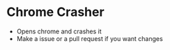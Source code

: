 # Chrome Crasher
- Opens chrome and crashes it
- Make a issue or a pull request if you want changes
